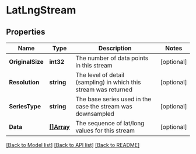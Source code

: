 # LatLngStream

## Properties

Name | Type | Description | Notes
------------ | ------------- | ------------- | -------------
**OriginalSize** | **int32** | The number of data points in this stream | [optional] 
**Resolution** | **string** | The level of detail (sampling) in which this stream was returned | [optional] 
**SeriesType** | **string** | The base series used in the case the stream was downsampled | [optional] 
**Data** | [**[]Array**](array.md) | The sequence of lat/long values for this stream | [optional] 

[[Back to Model list]](../README.md#documentation-for-models) [[Back to API list]](../README.md#documentation-for-api-endpoints) [[Back to README]](../README.md)


